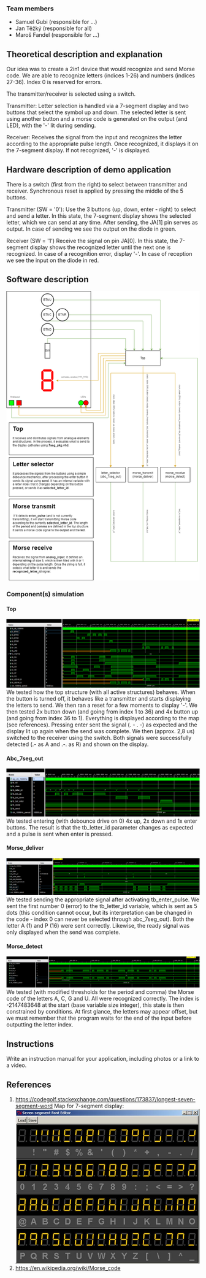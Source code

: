 ### Team members

* Samuel Gubi (responsible for ...)
* Jan Těžký (responsible for all)
* Maroš Fandel (responsible for ...)


## Theoretical description and explanation

Our idea was to create a 2in1 device that would recognize and send Morse code.
We are able to recognize letters (indices 1-26) and numbers (indices 27-36). Index 0 is reserved for errors.

The transmitter/receiver is selected using a switch.

Transmitter:
Letter selection is handled via a 7-segment display and two buttons that select the symbol up and down. The selected letter is sent using another button and a morse code is generated on the output (and LED), with the '-' lit during sending.

Receiver:
Receives the signal from the input and recognizes the letter according to the appropriate pulse length. Once recognized, it displays it on the 7-segment display. If not recognized, '-' is displayed.


## Hardware description of demo application

There is a switch (first from the right) to select between transmitter and receiver.
Synchronous reset is applied by pressing the middle of the 5 buttons.

Transmitter (SW = '0'):
Use the 3 buttons (up, down, enter - right) to select and send a letter. In this state, the 7-segment display shows the selected letter, which we can send at any time. After sending, the JA[1] pin serves as output. In case of sending we see the output on the diode in green.

Receiver (SW = '1')
Receive the signal on pin JA[0]. In this state, the 7-segment display shows the recognized letter until the next one is recognized. In case of a recognition error, display '-'. In case of reception we see the input on the diode in red.


## Software description

![your figure](PRJmorse.drawio.png)

### Component(s) simulation

#### Top
![your figure](tb_top.png)
We tested how the top structure (with all active structures) behaves. 
When the button is turned off, it behaves like a transmitter and starts displaying the letters to send. We then ran a reset for a few moments to display '-'.
We then tested 2x button down (and going from index 1 to 36) and 4x button up (and going from index 36 to 1). Everything is displayed according to the map (see references).
Pressing enter sent the signal (. - . -) as expected and the display lit up again when the send was complete.
We then (approx. 2,8 us) switched to the receiver using the switch. Both signals were successfully detected (.- as A and .-. as R) and shown on the display.

#### Abc_7seg_out
![your figure](tb_abc_7_seg_out.png)
We tested entering (with debounce drive on 0) 4x up, 2x down and 1x enter buttons. The result is that the tb_letter_id parameter changes as expected and a pulse is sent when enter is pressed.

#### Morse_deliver
![your figure](tb_morse_deliver.png)
We tested sending the appropriate signal after activating tb_enter_pulse. We sent the first number 0 (error) to the tb_letter_id variable, which is sent as 5 dots (this condition cannot occur, but its interpretation can be changed in the code - index 0 can never be selected through abc_7seg_out).
Both the letter A (1) and P (16) were sent correctly. Likewise, the ready signal was only displayed when the send was complete.

#### Morse_detect
![your figure](tb_morse_detect.png)
We tested (with modified thresholds for the period and comma) the Morse code of the letters A, C, G and U. All were recognized correctly. The index is -2147483648 at the start (base variable size integer), this state is then constrained by conditions. At first glance, the letters may appear offset, but we must remember that the program waits for the end of the input before outputting the letter index.

## Instructions

Write an instruction manual for your application, including photos or a link to a video.

## References

1. https://codegolf.stackexchange.com/questions/173837/longest-seven-segment-word
Map for 7-segment display:
![your figure](abeceda_7seg.jpg)
2. https://en.wikipedia.org/wiki/Morse_code